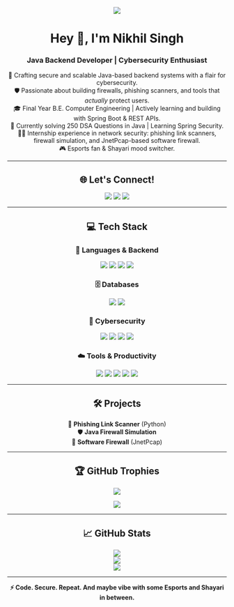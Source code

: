 <p align="center">
  <img src="https://readme-typing-svg.demolab.com?font=Fira+Code&size=22&pause=1000&color=39FF14&width=500&lines=System+Booting...;Loading+Nikhil+Singh();Backend+Developer+%7C+Cybersecurity+Enthusiast;Passion+%3D+Code+%2B+Security+%2B+Shayari;Welcome+to+my+GitHub+Terminal!">
</p>

<h1 align="center">Hey 👋, I'm Nikhil Singh</h1>
<h3 align="center">Java Backend Developer | Cybersecurity Enthusiast</h3>

<p align="center">
🚀 Crafting secure and scalable Java-based backend systems with a flair for cybersecurity. <br>
🛡️ Passionate about building firewalls, phishing scanners, and tools that <i>actually</i> protect users. <br>
🎓 Final Year B.E. Computer Engineering | Actively learning and building with Spring Boot & REST APIs. <br>
🧠 Currently solving 250 DSA Questions in Java | Learning Spring Security. <br>
👨‍💻 Internship experience in network security: phishing link scanners, firewall simulation, and JnetPcap-based software firewall. <br>
🎮 Esports fan & Shayari mood switcher.
</p>

---

<h2 align="center">🌐 Let's Connect!</h2>

<p align="center">
  <a href="https://linkedin.com/in/nikhil-singh-776045259"><img src="https://img.shields.io/badge/LinkedIn-%230077B5.svg?style=for-the-badge&logo=linkedin&logoColor=white" /></a>
  <a href="mailto:singhnikhilsingh21@gmail.com"><img src="https://img.shields.io/badge/Gmail-D14836?style=for-the-badge&logo=gmail&logoColor=white" /></a>
  <a href="https://instagram.com/_nikhilzzz_"><img src="https://img.shields.io/badge/Instagram-E4405F?style=for-the-badge&logo=instagram&logoColor=white" /></a>
</p>

---

<h2 align="center">💻 Tech Stack</h2>

<h3 align="center">🧠 Languages & Backend</h3>

<p align="center">
  <img src="https://img.shields.io/badge/Java-007396?style=for-the-badge&logo=openjdk&logoColor=white"/>
  <img src="https://img.shields.io/badge/Spring_Boot-6DB33F?style=for-the-badge&logo=spring-boot&logoColor=white"/>
  <img src="https://img.shields.io/badge/C++-00599C?style=for-the-badge&logo=c%2B%2B&logoColor=white"/>
  <img src="https://img.shields.io/badge/Python-3776AB?style=for-the-badge&logo=python&logoColor=white"/>
</p>

<h3 align="center">🗄️ Databases</h3>

<p align="center">
  <img src="https://img.shields.io/badge/MySQL-4479A1?style=for-the-badge&logo=mysql&logoColor=white"/>
  <img src="https://img.shields.io/badge/MongoDB-4EA94B?style=for-the-badge&logo=mongodb&logoColor=white"/>
</p>

<h3 align="center">🔐 Cybersecurity</h3>

<p align="center">
  <img src="https://img.shields.io/badge/Cybersecurity-000000?style=for-the-badge&logo=protonvpn&logoColor=white"/>
  <img src="https://img.shields.io/badge/JnetPcap-007ACC?style=for-the-badge&logo=apachekafka&logoColor=white"/>
  <img src="https://img.shields.io/badge/Wireshark-1679A7?style=for-the-badge&logo=wireshark&logoColor=white"/>
  <img src="https://img.shields.io/badge/Cisco_Packet_Tracer-1BA0D7?style=for-the-badge&logo=cisco&logoColor=white"/>
</p>

<h3 align="center">☁️ Tools & Productivity</h3>

<p align="center">
  <img src="https://img.shields.io/badge/Linux-000000?style=for-the-badge&logo=linux&logoColor=white"/>
  <img src="https://img.shields.io/badge/Git-F05032?style=for-the-badge&logo=git&logoColor=white"/>
  <img src="https://img.shields.io/badge/Notion-000000?style=for-the-badge&logo=notion&logoColor=white"/>
  <img src="https://img.shields.io/badge/VS_Code-007ACC?style=for-the-badge&logo=visual-studio-code&logoColor=white"/>
  <img src="https://img.shields.io/badge/IntelliJIDEA-000000?style=for-the-badge&logo=intellijidea&logoColor=white"/>
</p>

---

<h2 align="center">🛠️ Projects</h2>

<p align="center">
🔐 <strong>Phishing Link Scanner</strong> (Python)<br>
🛡️ <strong>Java Firewall Simulation</strong><br>
🧱 <strong>Software Firewall</strong> (JnetPcap)
</p>

---

<h2 align="center">🏆 GitHub Trophies</h2>

<p align="center">
  <img src="https://github-profile-trophy.vercel.app/?username=InsomniacScribbler&theme=monokai&margin-w=15&margin-h=15&no-bg=true&title=MultiLanguage,Commits,Repositories,Stars,Follower,PullRequest,Issues"/>
</p>

<p align="center">
  <img src="https://img.shields.io/badge/Rainbow%20Language%20User-%F0%9F%8F%B3%EF%B8%8F%E2%80%8D%F0%9F%8C%88-informational?style=for-the-badge&labelColor=DB00FF&color=9400D3" />
</p>

---

<h2 align="center">📈 GitHub Stats</h2>

<p align="center">
  <img src="https://github-readme-stats.vercel.app/api?username=InsomniacScribbler&show_icons=true&theme=radical" /> <br>
  <img src="https://github-readme-stats.vercel.app/api/top-langs/?username=InsomniacScribbler&layout=compact&theme=radical" /> <br>
  <img src="https://github-readme-activity-graph.vercel.app/graph?username=InsomniacScribbler&theme=react-dark&include_all_commits=true&count_private=true" />
</p>

---

<p align="center"><strong>⚡ Code. Secure. Repeat. And maybe vibe with some Esports and Shayari in between.</strong></p>
